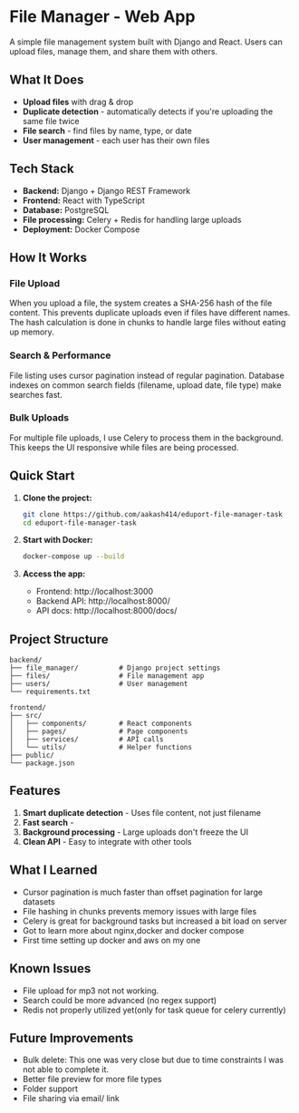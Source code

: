 # File Manager - Web App

A simple file management system built with Django and React. Users can upload files, manage them, and share them with others.

## What It Does

- **Upload files** with drag & drop
- **Duplicate detection** - automatically detects if you're uploading the same file twice
- **File search** - find files by name, type, or date
- **User management** - each user has their own files

## Tech Stack

- **Backend:** Django + Django REST Framework
- **Frontend:** React with TypeScript
- **Database:** PostgreSQL
- **File processing:** Celery + Redis for handling large uploads
- **Deployment:** Docker Compose

## How It Works

### File Upload
When you upload a file, the system creates a SHA-256 hash of the file content. This prevents duplicate uploads even if files have different names. The hash calculation is done in chunks to handle large files without eating up memory.

### Search & Performance
File listing uses cursor pagination instead of regular pagination. Database indexes on common search fields (filename, upload date, file type) make searches fast.

### Bulk Uploads
For multiple file uploads, I use Celery to process them in the background. This keeps the UI responsive while files are being processed.

## Quick Start

1. **Clone the project:**
   ```bash
   git clone https://github.com/aakash414/eduport-file-manager-task
   cd eduport-file-manager-task
   ```

2. **Start with Docker:**
   ```bash
   docker-compose up --build
   ```

3. **Access the app:**
   - Frontend: http://localhost:3000
   - Backend API: http://localhost:8000/
   - API docs: http://localhost:8000/docs/

## Project Structure

```
backend/
├── file_manager/          # Django project settings
├── files/                 # File management app
├── users/                 # User management
└── requirements.txt

frontend/
├── src/
│   ├── components/        # React components
│   ├── pages/             # Page components
│   ├── services/          # API calls
│   └── utils/             # Helper functions
├── public/
└── package.json
```

## Features

1. **Smart duplicate detection** - Uses file content, not just filename
2. **Fast search** - 
4. **Background processing** - Large uploads don't freeze the UI
5. **Clean API** - Easy to integrate with other tools

## What I Learned

- Cursor pagination is much faster than offset pagination for large datasets
- File hashing in chunks prevents memory issues with large files
- Celery is great for background tasks but increased a bit load on server
- Got to learn more about nginx,docker and docker compose
- First time setting up docker and aws on my one

## Known Issues

- File upload for mp3 not not working.
- Search could be more advanced (no regex support)
- Redis not properly utilized yet(only for task queue for celery currently)

## Future Improvements

- Bulk delete: This one was very close but due to time constraints I was not able to complete it.
- Better file preview for more file types
- Folder support
- File sharing via email/ link
